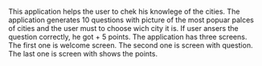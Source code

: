 This application helps the user to chek his knowlege of the cities. 
The application generates 10 questions  with picture of the most popuar palces of cities and the user must to choose wich city it is.
If user ansers the question correctly, he got + 5 points. 
The application has three screens.
The first one is welcome screen.
The second one is screen with question.
The last one is screen with shows the points.
